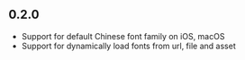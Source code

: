 ## 0.2.0

* Support for default Chinese font family on iOS, macOS
* Support for dynamically load fonts from url, file and asset
